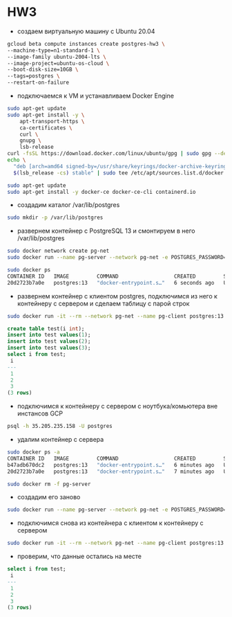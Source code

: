 # HW3

- создаем виртуальную машину c Ubuntu 20.04

```bash
gcloud beta compute instances create postgres-hw3 \
--machine-type=n1-standard-1 \
--image-family ubuntu-2004-lts \
--image-project=ubuntu-os-cloud \
--boot-disk-size=10GB \
--tags=postgres \
--restart-on-failure
```

- подключаемся к VM и устанавливаем Docker Engine

```bash
sudo apt-get update
sudo apt-get install -y \
    apt-transport-https \
    ca-certificates \
    curl \
    gnupg \
    lsb-release
curl -fsSL https://download.docker.com/linux/ubuntu/gpg | sudo gpg --dearmor -o /usr/share/keyrings/docker-archive-keyring.gpg
echo \
  "deb [arch=amd64 signed-by=/usr/share/keyrings/docker-archive-keyring.gpg] https://download.docker.com/linux/ubuntu \
  $(lsb_release -cs) stable" | sudo tee /etc/apt/sources.list.d/docker.list > /dev/null

sudo apt-get update
sudo apt-get install -y docker-ce docker-ce-cli containerd.io
```

- создадим каталог /var/lib/postgres

```bash
sudo mkdir -p /var/lib/postgres
```

- развернем контейнер с PostgreSQL 13 и смонтируем в него /var/lib/postgres

```bash
sudo docker network create pg-net
sudo docker run --name pg-server --network pg-net -e POSTGRES_PASSWORD=postgres -d -p 5432:5432 -v /var/lib/postgres:/var/lib/postgresql/data postgres:13

sudo docker ps
CONTAINER ID   IMAGE         COMMAND                  CREATED         STATUS         PORTS                                       NAMES
20d2723b7a0e   postgres:13   "docker-entrypoint.s…"   6 seconds ago   Up 4 seconds   0.0.0.0:5432->5432/tcp, :::5432->5432/tcp   pg-server
```

- развернем контейнер с клиентом postgres, подключимся из него к контейнеру с сервером и сделаем таблицу с парой строк

```bash
sudo docker run -it --rm --network pg-net --name pg-client postgres:13 psql -h pg-server -U postgres
```

```sql
create table test(i int);
insert into test values(1);
insert into test values(2);
insert into test values(3);
select i from test;
 i 
---
 1
 2
 3
(3 rows)
```

- подключимся к контейнеру с сервером с ноутбука/комьютера вне инстансов GCP

```bash
psql -h 35.205.235.158 -U postgres
```

- удалим контейнер с сервера

```bash
sudo docker ps -a
CONTAINER ID   IMAGE         COMMAND                  CREATED         STATUS         PORTS                                       NAMES
b47adb670dc2   postgres:13   "docker-entrypoint.s…"   6 minutes ago   Up 6 minutes   5432/tcp                                    pg-client
20d2723b7a0e   postgres:13   "docker-entrypoint.s…"   7 minutes ago   Up 7 minutes   0.0.0.0:5432->5432/tcp, :::5432->5432/tcp   pg-server

sudo docker rm -f pg-server
```

- создадим его заново

```bash
sudo docker run --name pg-server --network pg-net -e POSTGRES_PASSWORD=postgres -d -p 5432:5432 -v /var/lib/postgres:/var/lib/postgresql/data postgres:13
```

- подключимся снова из контейнера с клиентом к контейнеру с сервером

```bash
sudo docker run -it --rm --network pg-net --name pg-client postgres:13 psql -h pg-server -U postgres
```

- проверим, что данные остались на месте

```sql
select i from test;
 i 
---
 1
 2
 3
(3 rows)
```
